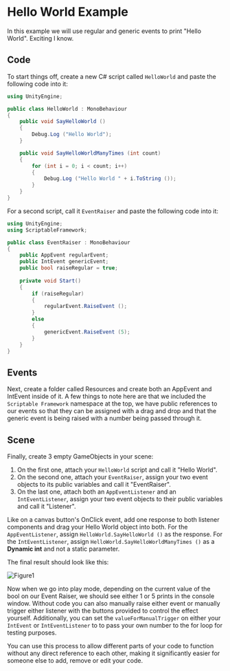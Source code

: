 # Hello World Example

In this example we will use regular and generic events to print "Hello World". Exciting I know.

## Code

To start things off, create a new C# script called `HelloWorld` and paste the following code into it:

``` cs
using UnityEngine;

public class HelloWorld : MonoBehaviour
{
    public void SayHelloWorld ()
    {
        Debug.Log ("Hello World");
    }

    public void SayHelloWorldManyTimes (int count)
    {
        for (int i = 0; i < count; i++)
        {
            Debug.Log ("Hello World " + i.ToString ());
        }
    }
}
```

For a second script, call it `EventRaiser` and paste the following code into it:

``` cs
using UnityEngine;
using ScriptableFramework;

public class EventRaiser : MonoBehaviour
{
    public AppEvent regularEvent;
    public IntEvent genericEvent;
    public bool raiseRegular = true;
	
    private void Start()
    {
        if (raiseRegular)
        {
            regularEvent.RaiseEvent ();
        }
        else
        {
            genericEvent.RaiseEvent (5);
        }
    }
}
```

## Events

Next, create a folder called Resources and create both an AppEvent and IntEvent inside of it. A few things to note here are that we included the `Scriptable Framework` namespace at the top, we have public references to our events so that they can be assigned with a drag and drop and that the generic event is being raised with a number being passed through it.

## Scene

Finally, create 3 empty GameObjects in your scene:

1. On the first one, attach your `HelloWorld` script and call it "Hello World".
2. On the second one, attach your `EventRaiser`, assign your two event objects to its public variables and call it "EventRaiser".
3. On the last one, attach both an `AppEventListener` and an `IntEventListener`, assign your two event objects to their public variables and call it "Listener".

Like on a canvas button's OnClick event, add one response to both listener components and drag your Hello World object into both. For the `AppEventListener`, assign `HelloWorld.SayHelloWorld ()` as the response. For the `IntEventListener`, assign `HelloWorld.SayHelloWorldManyTimes ()` as a **Dynamic int** and not a static parameter.

The final result should look like this:

![Figure1](~/images/eventsHelloWorld1.png)

Now when we go into play mode, depending on the current value of the bool on our Event Raiser, we should see either 1 or 5 prints in the console window. Without code you can also manually raise either event or manually trigger either listener with the buttons provided to control the effect yourself. Additionally, you can set the `valueForManualTrigger` on either your `IntEvent` or `IntEventListener` to to pass your own number to the for loop for testing purposes.

You can use this process to allow different parts of your code to function without any direct reference to each other, making it significantly easier for someone else to add, remove or edit your code.